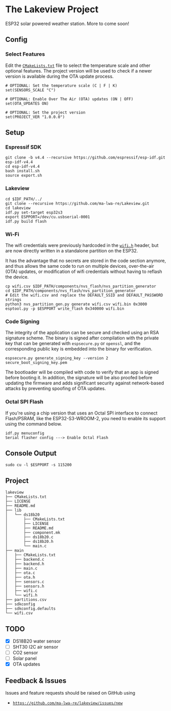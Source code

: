 # The Lakeview Project
ESP32 solar powered weather station. More to come soon!

## Config
### Select Features
Edit the [`CMakeLists.txt`](CMakeLists.txt) file to select the temperature scale and other optional features.
The project version will be used to check if a newer version is available during the OTA update process.
```
# OPTIONAL: Set the temperature scale (C | F | K)
set(SENSORS_SCALE "C")

# OPTIONAL: Enable Over The Air (OTA) updates (ON | OFF)
set(OTA_UPDATES ON)

# OPTIONAL: Set the project version
set(PROJECT_VER "1.0.0.0")
```

## Setup
### Espressif SDK
```
git clone -b v4.4 --recursive https://github.com/espressif/esp-idf.git esp-idf-v4.4
cd esp-idf-v4.4
bash install.sh
source export.sh
```

### Lakeview
```
cd $IDF_PATH/../
git clone --recursive https://github.com/ma-lwa-re/Lakeview.git
cd lakeview
idf.py set-target esp32s3
export ESPPORT=/dev/cu.usbserial-0001
idf.py build flash
```

### Wi-Fi
The wifi credentials were previously hardcoded in the [`wifi.h`](main/wifi.h) header, but are now directly written in a standalone partition on the ESP32.

It has the advantage that no secrets are stored in the code section anymore, and thus allows the same code to run on multiple devices, over-the-air (OTA) updates, or modification of wifi credentials without having to reflash the device.

```
cp wifi.csv $IDF_PATH/components/nvs_flash/nvs_partition_generator
cd $IDF_PATH/components/nvs_flash/nvs_partition_generator
# Edit the wifi.csv and replace the DEFAULT_SSID and DEFAULT_PASSWORD strings
python3 nvs_partition_gen.py generate wifi.csv wifi.bin 0x3000
esptool.py -p $ESPPORT write_flash 0x340000 wifi.bin
```

### Code Signing
The integrity of the application can be secure and checked using an RSA signature scheme. The binary is signed after compilation with the private key that can be generated with `espsecure.py` or `openssl`, and the corresponding public key is embedded into the binary for verification.

```
espsecure.py generate_signing_key --version 2 secure_boot_signing_key.pem
```

The bootloader will be compiled with code to verify that an app is signed before booting it. In addition, the signature will be also proofed before updating the firmware and adds significant security against network-based attacks by preventing spoofing of OTA updates.

### Octal SPI Flash
If you're using a chip version that uses an Octal SPI interface to connect Flash/PSRAM, like the ESP32-S3-WROOM-2, you need to enable its support using the command below.

```
idf.py menuconfig
Serial flasher config ---> Enable Octal Flash
```

## Console Output
```
sudo cu -l $ESPPORT -s 115200
```

## Project
```
lakeview
├── CMakeLists.txt
├── LICENSE
├── README.md
├── lib
│   └── ds18b20
│       ├── CMakeLists.txt
│       ├── LICENSE
│       ├── README.md
│       ├── component.mk
│       ├── ds18b20.c
│       ├── ds18b20.h
│       └── main.c
├── main
│   ├── CMakeLists.txt
│   ├── backend.c
│   ├── backend.h
│   ├── main.c
│   ├── ota.c
│   ├── ota.h
│   ├── sensors.c
│   ├── sensors.h
│   ├── wifi.c
│   └── wifi.h
├── partitions.csv
├── sdkconfig
├── sdkconfig.defaults
└── wifi.csv
```

## TODO
- [x] DS18B20 water sensor
- [ ] SHT30 I2C air sensor
- [ ] CO2 sensor
- [ ] Solar panel
- [x] OTA updates

## Feedback & Issues

Issues and feature requests should be raised on GitHub using

- [`https://github.com/ma-lwa-re/lakeview/issues/new`](https://github.com/ma-lwa-re/lakeview/issues/new)

